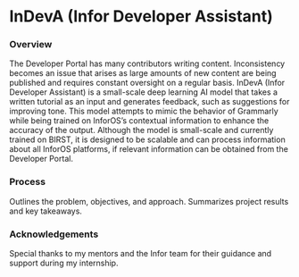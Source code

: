 <h1>InDevA (Infor Developer Assistant)</h1>
<h3>Overview</h3>
The Developer Portal has many contributors writing content. Inconsistency becomes an issue that arises as large amounts of new content are being published and requires constant oversight on a regular basis. InDevA (Infor Developer Assistant) is a small-scale deep learning AI model that takes a written tutorial as an input and generates feedback, such as suggestions for improving tone. This model attempts to mimic the behavior of Grammarly while being trained on InforOS’s contextual information to enhance the accuracy of the output. Although the model is small-scale and currently trained on BIRST, it is designed to be scalable and can process information about all InforOS platforms, if relevant information can be obtained from the Developer Portal. 

<h3>Process</h3>
Outlines the problem, objectives, and approach.
Summarizes project results and key takeaways.

<h3>Acknowledgements</h3>
Special thanks to my mentors and the Infor team for their guidance and support during my internship.
